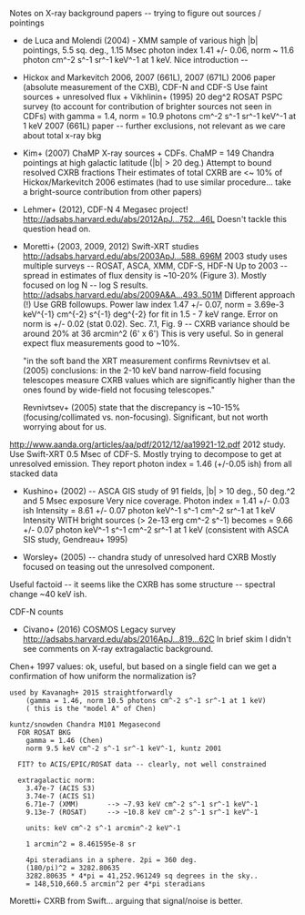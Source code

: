Notes on X-ray background papers -- trying to figure out
sources / pointings


* de Luca and Molendi (2004) - XMM sample of various high |b| pointings, 5.5 sq. deg., 1.15 Msec
    photon index 1.41 +/- 0.06, norm ~ 11.6 photon cm^-2 s^-1 sr^-1 keV^-1 at 1 keV.
    Nice introduction -- 

* Hickox and Markevitch 2006, 2007 (661L), 2007 (671L)
2006 paper (absolute measurement of the CXB), CDF-N and CDF-S
    Use faint sources + unresolved flux + Vikhlinin+ (1995) 20 deg^2 ROSAT PSPC survey
    (to account for contribution of brighter sources not seen in CDFs)
    with gamma = 1.4, norm = 10.9 photons cm^-2 s^-1 sr^-1 keV^-1 at 1 keV
2007 (661L) paper -- further exclusions, not relevant as we care about total x-ray bkg

* Kim+ (2007) ChaMP X-ray sources + CDFs.  ChaMP = 149 Chandra pointings at high galactic latitude (|b| > 20 deg.)
    Attempt to bound resolved CXRB fractions
    Their estimates of total CXRB are <~ 10% of Hickox/Markevitch 2006 estimates
    (had to use similar procedure... take a bright-source contribution from other papers)

* Lehmer+ (2012), CDF-N 4 Megasec project! http://adsabs.harvard.edu/abs/2012ApJ...752...46L
    Doesn't tackle this question head on.

* Moretti+ (2003, 2009, 2012) Swift-XRT studies
http://adsabs.harvard.edu/abs/2003ApJ...588..696M
    2003 study uses multiple surveys -- ROSAT, ASCA, XMM, CDF-S, HDF-N
    Up to 2003 -- spread in estimates of flux density is ~10-20% (Figure 3).
    Mostly focused on log N -- log S results.
http://adsabs.harvard.edu/abs/2009A&A...493..501M
    Different approach (!)  Use GRB followups.
    Power law index 1.47 +/- 0.07, norm = 3.69e-3 keV^{-1} cm^{-2} s^{-1} deg^{-2}
        for fit in 1.5 - 7 keV range.  Error on norm is +/- 0.02 (stat 0.02).
    Sec. 7.1, Fig. 9 -- CXRB variance should be around 20% at 36 arcmin^2 (6' x 6')
    This is very useful.
    So in general expect flux measurements good to ~10%.

    "in the soft band the XRT measurement confirms Revnivtsev et al. (2005) conclusions: in the 2-10 keV band narrow-field focusing telescopes measure CXRB values which are significantly higher than the ones found by wide-field not focusing telescopes."

    Revnivtsev+ (2005) state that the discrepancy is ~10-15% (focusing/collimated vs. non-focusing).  Significant, but not worth worrying about for us.

http://www.aanda.org/articles/aa/pdf/2012/12/aa19921-12.pdf
    2012 study.
    Use Swift-XRT 0.5 Msec of CDF-S.
    Mostly trying to decompose to get at unresolved emission.
    They report photon index = 1.46 (+/-0.05 ish) from all stacked data

* Kushino+ (2002) -- ASCA GIS study of 91 fields, |b| > 10 deg., 50 deg.^2 and 5 Msec exposure
    Very nice coverage.
    Photon index = 1.41 +/- 0.03 ish
    Intensity = 8.61 +/- 0.07 photon keV^-1 s^-1 cm^-2 sr^-1 at 1 keV
    Intensity WITH bright sources (> 2e-13 erg cm^-2 s^-1)
    becomes = 9.66 +/- 0.07 photon keV^-1 s^-1 cm^-2 sr^-1 at 1 keV
    (consistent with ASCA SIS study, Gendreau+ 1995)

* Worsley+ (2005) -- chandra study of unresolved hard CXRB
   Mostly focused on teasing out the unresolved component.

Useful factoid -- it seems like the CXRB has some structure -- spectral change ~40 keV ish.

CDF-N counts 

* Civano+ (2016) COSMOS Legacy survey http://adsabs.harvard.edu/abs/2016ApJ...819...62C
    In brief skim I didn't see comments on X-ray extragalactic background.


Chen+ 1997 values: ok, useful, but based on a single field
    can we get a confirmation of how uniform the normalization is?
    
    used by Kavanagh+ 2015 straightforwardly
        (gamma = 1.46, norm 10.5 photons cm^-2 s^-1 sr^-1 at 1 keV)
        ( this is the "model A" of Chen)
    
    kuntz/snowden Chandra M101 Megasecond
      FOR ROSAT BKG
        gamma = 1.46 (Chen)
        norm 9.5 keV cm^-2 s^-1 sr^-1 keV^-1, kuntz 2001
      
      FIT? to ACIS/EPIC/ROSAT data -- clearly, not well constrained
      
      extragalactic norm:
        3.47e-7 (ACIS S3)
        3.74e-7 (ACIS S1)
        6.71e-7 (XMM)       --> ~7.93 keV cm^-2 s^-1 sr^-1 keV^-1
        9.13e-7 (ROSAT)     --> ~10.8 keV cm^-2 s^-1 sr^-1 keV^-1
        
        units: keV cm^-2 s^-1 arcmin^-2 keV^-1
        
        1 arcmin^2 = 8.461595e-8 sr
        
        4pi steradians in a sphere. 2pi = 360 deg.
        (180/pi)^2 = 3282.80635
        3282.80635 * 4*pi = 41,252.961249 sq degrees in the sky..
        = 148,510,660.5 arcmin^2 per 4*pi steradians





Moretti+ CXRB from Swift... arguing that signal/noise is better.
